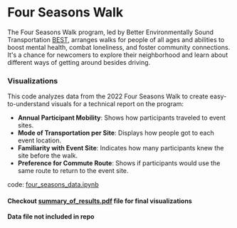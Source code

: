 # Four Seasons Walk

The Four Seasons Walk program, led by Better Environmentally Sound Transportation [BEST](https://www.best.bc.ca/), arranges walks for people of all ages and abilities to boost mental health, combat loneliness, and foster community connections. It's a chance for newcomers to explore their neighborhood and learn about different ways of getting around besides driving.


### Visualizations 

This code analyzes data from the 2022 Four Seasons Walk to create easy-to-understand visuals for a technical report on the program:

- **Annual Participant Mobility**: Shows how participants traveled to event sites.
- **Mode of Transportation per Site**: Displays how people got to each event location.
- **Familiarity with Event Site**: Indicates how many participants knew the site before the walk.
- **Preference for Commute Route**: Shows if participants would use the same route to return to the event site.

code: [four_seasons_data.ipynb](https://github.com/elewites/four-seasons-walk/blob/main/four_seasons_data.ipynb)
#### Checkout [summary_of_results.pdf](https://github.com/elewites/four-seasons-walk/blob/main/summary_of_results.pdf) file for final visualizations

**Data file not included in repo**
